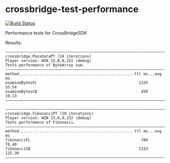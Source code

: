 crossbridge-test-performance
============================

[![Build Status](https://travis-ci.org/crossbridge-community/crossbridge-test-performance.svg?branch=master)](https://travis-ci.org/crossbridge-community/crossbridge-test-performance)

Performance tests for CrossBridgeSDK

Results:

    ––––––––––––––––––––––––––––––––––––––––––––––––––––––––––––––––––––––––
    crossbridge.PassDataPT (24 iterations)                                  
    Player version: WIN 15,0,0,152 (debug)
    Tests performance of ByteArray sum.                                     
    ––––––––––––––––––––––––––––––––––––––––––––––––––––––––––––––––––––––––
    method...................................................ttl ms...avg ms
    examineBytesFL                                             1333    55.54
    examineBytesCB                                              459    19.13
    ––––––––––––––––––––––––––––––––––––––––––––––––––––––––––––––––––––––––

    ––––––––––––––––––––––––––––––––––––––––––––––––––––––––––––––––––––––––
    crossbridge.FibonacciPT (10 iterations)                                 
    Player version: WIN 15,0,0,152 (debug)
    Tests performance of Fibonacci.                                         
    ––––––––––––––––––––––––––––––––––––––––––––––––––––––––––––––––––––––––
    method...................................................ttl ms...avg ms
    fibonacciFL                                                 784    78.40
    fibonacciCB                                                1153   115.30
    ––––––––––––––––––––––––––––––––––––––––––––––––––––––––––––––––––––––––

